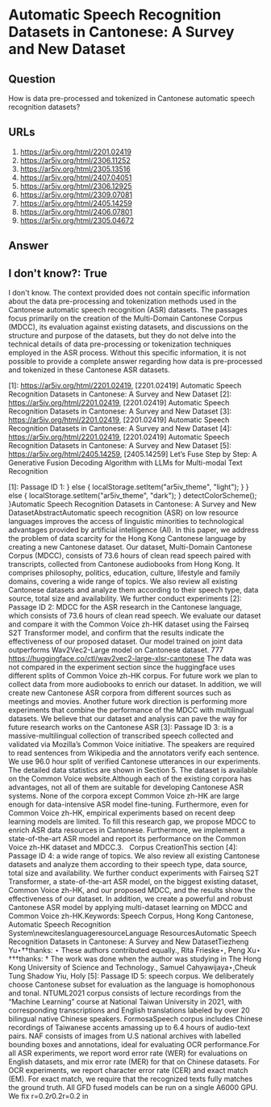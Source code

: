 # Automatic Speech Recognition Datasets in Cantonese: A Survey and New Dataset

## Question

How is data pre-processed and tokenized in Cantonese automatic speech recognition datasets?

## URLs

1. https://ar5iv.org/html/2201.02419
2. https://ar5iv.org/html/2306.11252
3. https://ar5iv.org/html/2305.13516
4. https://ar5iv.org/html/2407.04051
5. https://ar5iv.org/html/2306.12925
6. https://ar5iv.org/html/2309.07081
7. https://ar5iv.org/html/2405.14259
8. https://ar5iv.org/html/2406.07801
9. https://ar5iv.org/html/2305.04672

## Answer

## I don't know?: True

I don't know. The context provided does not contain specific information about the data pre-processing and tokenization methods used in the Cantonese automatic speech recognition (ASR) datasets. The passages focus primarily on the creation of the Multi-Domain Cantonese Corpus (MDCC), its evaluation against existing datasets, and discussions on the structure and purpose of the datasets, but they do not delve into the technical details of data pre-processing or tokenization techniques employed in the ASR process. Without this specific information, it is not possible to provide a complete answer regarding how data is pre-processed and tokenized in these Cantonese ASR datasets.

[1]: https://ar5iv.org/html/2201.02419, [2201.02419] Automatic Speech Recognition Datasets in Cantonese: A Survey and New Dataset
[2]: https://ar5iv.org/html/2201.02419, [2201.02419] Automatic Speech Recognition Datasets in Cantonese: A Survey and New Dataset
[3]: https://ar5iv.org/html/2201.02419, [2201.02419] Automatic Speech Recognition Datasets in Cantonese: A Survey and New Dataset
[4]: https://ar5iv.org/html/2201.02419, [2201.02419] Automatic Speech Recognition Datasets in Cantonese: A Survey and New Dataset
[5]: https://ar5iv.org/html/2405.14259, [2405.14259] Let’s Fuse Step by Step: A Generative Fusion Decoding Algorithm with LLMs for Multi-modal Text Recognition

[1]: Passage ID 1: } else { localStorage.setItem("ar5iv_theme", "light"); } } else { localStorage.setItem("ar5iv_theme", "dark"); } detectColorScheme(); }Automatic Speech Recognition Datasets in Cantonese: A Survey and New DatasetAbstractAutomatic speech recognition (ASR) on low resource languages improves the access of linguistic minorities to technological advantages provided by artificial intelligence (AI). In this paper, we address the problem of data scarcity for the Hong Kong Cantonese language by creating a new Cantonese dataset. Our dataset, Multi-Domain Cantonese Corpus (MDCC), consists of 73.6 hours of clean read speech paired with transcripts, collected from Cantonese audiobooks from Hong Kong. It comprises philosophy, politics, education, culture, lifestyle and family domains, covering a wide range of topics. We also review all existing Cantonese datasets and analyze them according to their speech type, data source, total size and availability. We further conduct experiments
[2]: Passage ID 2: MDCC for the ASR research in the Cantonese language, which consists of 73.6 hours of clean read speech. We evaluate our dataset and compare it with the Common Voice zh-HK dataset using the Fairseq S2T Transformer model, and confirm that the results indicate the effectiveness of our proposed dataset. Our model trained on joint data outperforms Wav2Vec2-Large model on Cantonese dataset. 777 https://huggingface.co/ctl/wav2vec2-large-xlsr-cantonese The data was not compared in the experiment section since the huggingface uses different splits of Common Voice zh-HK corpus. For future work we plan to collect data from more audiobooks to enrich our dataset. In addition, we will create new Cantonese ASR corpora from different sources such as meetings and movies. Another future work direction is performing more experiments that combine the performance of the MDCC with multilingual datasets. We believe that our dataset and analysis can pave the way for future research works on the Cantonese ASR
[3]: Passage ID 3: is a massive-multilingual collection of transcribed speech collected and validated via Mozilla’s Common Voice initiative. The speakers are required to read sentences from Wikipedia and the annotators verify each sentence. We use 96.0 hour split of verified Cantonese utterances in our experiments. The detailed data statistics are shown in Section 5. The dataset is available on the Common Voice website.Although each of the existing corpora has advantages, not all of them are suitable for developing Cantonese ASR systems. None of the corpora except Common Voice zh-HK are large enough for data-intensive ASR model fine-tuning. Furthermore, even for Common Voice zh-HK, empirical experiments based on recent deep learning models are limited. To fill this research gap, we propose MDCC to enrich ASR data resources in Cantonese. Furthermore, we implement a state-of-the-art ASR model and report its performance on the Common Voice zh-HK dataset and MDCC.3.   Corpus CreationThis section
[4]: Passage ID 4: a wide range of topics. We also review all existing Cantonese datasets and analyze them according to their speech type, data source, total size and availability. We further conduct experiments with Fairseq S2T Transformer, a state-of-the-art ASR model, on the biggest existing dataset, Common Voice zh-HK, and our proposed MDCC, and the results show the effectiveness of our dataset. In addition, we create a powerful and robust Cantonese ASR model by applying multi-dataset learning on MDCC and Common Voice zh-HK.Keywords: Speech Corpus, Hong Kong Cantonese, Automatic Speech Recognition System\newciteslanguageresourceLanguage ResourcesAutomatic Speech Recognition Datasets in Cantonese: A Survey and New DatasetTiezheng Yu⋆††thanks: ⋆ These authors contributed equally., Rita Frieske⋆, Peng Xu⋆ †††thanks: † The work was done when the author was studying in The Hong Kong University of Science and Technology., Samuel Cahyawijaya⋆,Cheuk Tung Shadow Yiu, Holy
[5]: Passage ID 5: speech corpus. We deliberately choose Cantonese subset for evaluation as the language is homophonous and tonal. NTUML2021 corpus consists of lecture recordings from the “Machine Learning” course at National Taiwan University in 2021, with corresponding transcriptions and English translations labeled by over 20 bilingual native Chinese speakers. FormosaSpeech corpus includes Chinese recordings of Taiwanese accents amassing up to 6.4 hours of audio-text pairs. NAF consists of images from U.S national archives with labelled bounding boxes and annotations, ideal for evaluating OCR performance.For all ASR experiments, we report word error rate (WER) for evaluations on English datasets, and mix error rate (MER) for that on Chinese datasets. For OCR experiments, we report character error rate (CER) and exact match (EM). For exact match, we require that the recognized texts fully matches the ground truth. All GFD fused models can be run on a single A6000 GPU. We fix r=0.2𝑟0.2r=0.2 in
